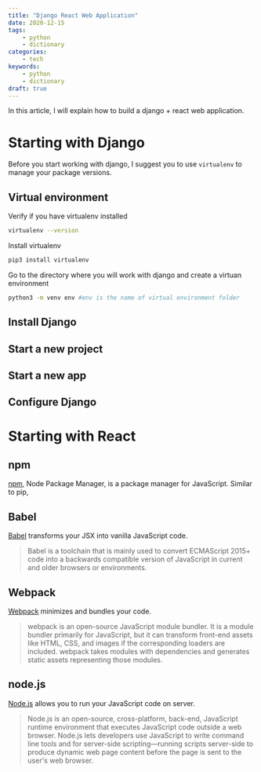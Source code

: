 ```yaml
---
title: "Django React Web Application"
date: 2020-12-15
tags:
    - python
    - dictionary
categories:
    - tech
keywords:
    - python
    - dictionary
draft: true
---
```


In this article, I will explain how to build a django + react web application.

# Starting with Django

Before you start working with django, I suggest you to use `virtualenv` to manage your package versions.

## Virtual environment

Verify if you have virtualenv installed

```bash
virtualenv --version
```

Install virtualenv

```bash
pip3 install virtualenv
```

Go to the directory where you will work with django and create a virtuan environment

```bash
python3 -m venv env #env is the name of virtual environment folder
```

## Install Django

## Start a new project

## Start a new app

## Configure Django

# Starting with React

## npm

[npm](https://www.npmjs.com/), Node Package Manager, is a package manager for JavaScript. Similar to pip, 

## Babel

[Babel](https://babeljs.io/) transforms your JSX into vanilla JavaScript code.

>Babel is a toolchain that is mainly used to convert ECMAScript 2015+ code into a backwards compatible version of JavaScript in current and older browsers or environments.

## Webpack

[Webpack](https://webpack.js.org/) minimizes and bundles your code.

>webpack is an open-source JavaScript module bundler. It is a module bundler primarily for JavaScript, but it can transform front-end assets like HTML, CSS, and images if the corresponding loaders are included. webpack takes modules with dependencies and generates static assets representing those modules.

## node.js

[Node.js](https://nodejs.org/en/) allows you to run your JavaScript code on server.

>Node.js is an open-source, cross-platform, back-end, JavaScript runtime environment that executes JavaScript code outside a web browser. Node.js lets developers use JavaScript to write command line tools and for server-side scripting—running scripts server-side to produce dynamic web page content before the page is sent to the user's web browser.